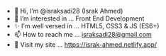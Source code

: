 - 👋 Hi, I’m @israksadi28 (Israk Ahmed)
- 👀 I’m interested in ... Front End Development
- ✨ I'm well versed in ... HTML5, CSS3 & JS (ES6+)
- 📫 How to reach me ... israksadi28@gmail.com
- 🔗 Visit my site ... https://israk-ahmed.netlify.app/

<!---
israksadi28/israksadi28 is a ✨ special ✨ repository because its `README.md` (this file) appears on your GitHub profile.
You can click the Preview link to take a look at your changes.
--->
